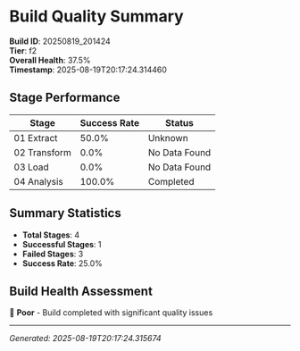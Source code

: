 # Build Quality Summary

**Build ID**: 20250819_201424  
**Tier**: f2  
**Overall Health**: 37.5%  
**Timestamp**: 2025-08-19T20:17:24.314460

## Stage Performance

| Stage | Success Rate | Status |
|-------|-------------|--------|
| 01 Extract | 50.0% | Unknown |
| 02 Transform | 0.0% | No Data Found |
| 03 Load | 0.0% | No Data Found |
| 04 Analysis | 100.0% | Completed |


## Summary Statistics

- **Total Stages**: 4
- **Successful Stages**: 1
- **Failed Stages**: 3
- **Success Rate**: 25.0%

## Build Health Assessment

🔴 **Poor** - Build completed with significant quality issues

---
*Generated: 2025-08-19T20:17:24.315674*
